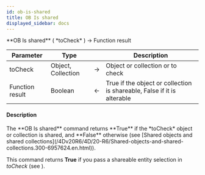 ```yaml
---
id: ob-is-shared
title: OB Is shared
displayed_sidebar: docs
---
```


<!--REF #_command_.OB Is shared.Syntax-->**OB Is shared** ( *toCheck* ) -> Function result<!-- END REF-->
<!--REF #_command_.OB Is shared.Params-->
| Parameter | Type |  | Description |
| --- | --- | --- | --- |
| toCheck | Object, Collection | -> | Object or collection or to check |
| Function result | Boolean | <- | True if the object or collection is shareable, False if it is alterable |

<!-- END REF-->

#### Description 

<!--REF #_command_.OB Is shared.Summary-->The **OB Is shared** command returns **True** if the *toCheck* object or collection is shared, and **False** otherwise (see [Shared objects and shared collections](/4Dv20R6/4D/20-R6/Shared-objects-and-shared-collections.<!-- END REF-->300-6957624.en.html)).

This command returns **True** if you pass a shareable entity selection in *toCheck* (see ).
